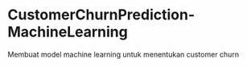 # CustomerChurnPrediction-MachineLearning
Membuat model machine learning untuk menentukan customer churn

